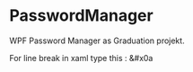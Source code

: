 # PasswordManager
WPF Password Manager as Graduation projekt.


For line break in xaml type this : &#x0a
